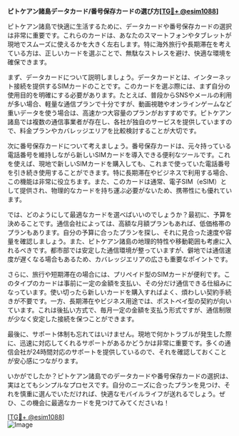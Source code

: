 **ピトケアン諸島データカード/番号保存カードの選び方[[TG💪+ @esim1088](https://t.me/s/esim1088)]**

ピトケアン諸島で快適に生活するために、データカードや番号保存カードの選択は非常に重要です。これらのカードは、あなたのスマートフォンやタブレットが現地でスムーズに使えるかを大きく左右します。特に海外旅行や長期滞在を考えている方は、正しいカードを選ぶことで、無駄なストレスを避け、快適な環境を確保できます。

まず、データカードについて説明しましょう。データカードとは、インターネット接続を提供するSIMカードのことです。このカードを選ぶ際には、まず自分の使用目的を明確にする必要があります。たとえば、普段からSNSやメールの利用が多い場合、軽量な通信プランで十分ですが、動画視聴やオンラインゲームなど重いデータを使う場合は、高速かつ大容量のプランがおすすめです。ピトケアン諸島では複数の通信事業者が存在し、各社が独自のサービスを提供していますので、料金プランやカバレッジエリアを比較検討することが大切です。

次に番号保存カードについて考えましょう。番号保存カードは、元々持っている電話番号を維持しながら新しいSIMカードを導入できる便利なツールです。これを使えば、現地で新しいSIMカードを購入しても、これまで使っていた電話番号を引き続き使用することができます。特に長期滞在やビジネスで利用する場合、この機能は非常に役立ちます。また、このカードは通常、電子SIM（eSIM）として提供され、物理的なカードを持ち運ぶ必要がないため、携帯性にも優れています。

では、どのようにして最適なカードを選べばいいのでしょうか？最初に、予算を決めることです。通信会社によっては、高額な月額プランもあれば、低価格帯のプランもあります。自分の予算に合ったプランを探し、それに見合った速度や容量を確認しましょう。また、ピトケアン諸島の地理的特性や移動範囲も考慮に入れるべきです。都市部では安定した通信環境が整っていますが、僻地では通信速度が遅くなる場合もあるため、カバレッジエリアの広さも重要なポイントです。

さらに、旅行や短期滞在の場合には、プリペイド型のSIMカードが便利です。このタイプのカードは事前に一定の金額を支払い、その分だけ通信できる仕組みになっています。使い切ったら新しいカードを購入すればよく、煩わしい契約手続きが不要です。一方、長期滞在やビジネス用途では、ポストペイ型の契約が向いています。これは後払い方式で、毎月一定の金額を支払う形式ですが、通信制限が少なく安定した接続を保つことができます。

最後に、サポート体制も忘れてはいけません。現地で何かトラブルが発生した際に、迅速に対応してくれるサポートがあるかどうかは非常に重要です。多くの通信会社が24時間対応のサポートを提供しているので、それを確認しておくことが安心感につながります。

いかがでしたか？ピトケアン諸島でのデータカードや番号保存カードの選択は、実はとてもシンプルなプロセスです。自分のニーズに合ったプランを見つけ、それを慎重に選んでいただければ、快適なモバイルライフが送れるでしょう。ぜひ、この機会に最適なカードを見つけてみてくださいね！

[[TG💪+ @esim1088](https://t.me/s/esim1088)]  
![Image](https://i.postimg.cc/Y0z9fWf4/image.png)